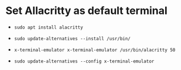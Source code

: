 # Set Allacritty as default terminal

* `sudo apt install alacritty`
* `sudo update-alternatives --install /usr/bin/`

* `x-terminal-emulator x-terminal-emulator /usr/bin/alacritty 50`

* `sudo update-alternatives --config x-terminal-emulator`
